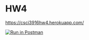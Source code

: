 # HW4

https://csci3916hw4.herokuapp.com/

[![Run in Postman](https://run.pstmn.io/button.svg)](https://app.getpostman.com/run-collection/59a100241e432b1c7771#?env%5BUNIQUE_KEY%5D=W3siZGVzY3JpcHRpb24iOnsiY29udGVudCI6IiIsInR5cGUiOiJ0ZXh0L3BsYWluIn0sInZhbHVlIjpudWxsLCJrZXkiOiJVTklRVUVfS0VZIiwiZW5hYmxlZCI6dHJ1ZX0seyJ2YWx1ZSI6bnVsbCwia2V5Ijoic2lnbmluX3Rlc3QiLCJlbmFibGVkIjp0cnVlfV0=)